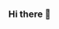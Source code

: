 ### Hi there 👋

<!--
**oumaymatrabelssi/oumaymatrabelssi** is a ✨ _special_ ✨ repository because its `README.md` (this file) appears on your GitHub profile.

Here are some ideas to get you started:

- 🔭 I’m currently working as a Back-en Developer.
- 🌱 I’m currently learning about tech sales.
- 👯 I’m looking to collaborate on youtube.
- 🤔 I’m looking for help with tech sales field.
- 💬 Ask me about Docker, Kubernetes and related devOps tools.
- 📫 How to reach me: oumaymatrabelssi23@gmail.com

<img src="https://github-readme-stats.vercel.app/api?username=oumaymatrabelssi&&show_icons=true&title_color=ffffff&icon_color=bb2acf&text_color=daf7dc&bg_color=151515">
